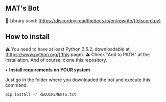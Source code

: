 ## MAT's Bot

📕 Library used: [https://discordpy.readthedocs.io/en/rewrite/](discord.py)

## How to install

⚠ You need to have at least Python 3.5.2, downloadable at [https://www.python.org/](this page).
⚠ Check "Add to PATH" at the installation.
And of course, clone this repository.

• **Install requirements on YOUR system**

Just go in the folder where you downloaded the bot and execute this command:

    pip install -r REQUIREMENTS.txt
